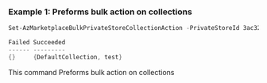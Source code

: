 ### Example 1: Preforms bulk action on collections 
```powershell
Set-AzMarketplaceBulkPrivateStoreCollectionAction -PrivateStoreId 3ac32d8c-e888-4dc6-b4ff-be4d755af13a -Payload @{Action = "EnableCollections"; CollectionId = "3ac32d8c-e888-4dc6-b4ff-be4d755af13a", "fdb889a1-cf3e-49f0-95b8-2bb012fa01f1" }

Failed Succeeded
------ ---------
{}     {DefaultCollection, test}
```
This command Preforms bulk action on collections 
